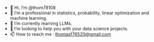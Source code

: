 - 👋 Hi, I’m @thom78108
- 👀 I’m a professional in statistics, probability, linear optimization and machine learning.
- 🌱 I’m currently learning LLMs.
- 💞️ I’m looking to help you with your data science projects.
- 📫 How to reach me : thomasf76520@gmail.com

<!---
thom78108/thom78108 is a ✨ special ✨ repository because its `README.md` (this file) appears on your GitHub profile.
You can click the Preview link to take a look at your changes.
--->
